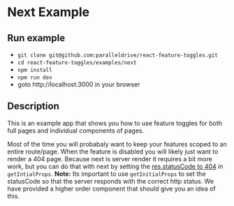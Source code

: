 # Next Example

## Run example

- `git clone git@github.com:paralleldrive/react-feature-toggles.git`
- `cd react-feature-toggles/examples/next`
- `npm install`
- `npm run dev`
- goto http://localhost:3000 in your browser

## Description

This is an example app that shows you how to use feature toggles for both full pages and individual components of pages.

Most of the time you will probabaly want to keep your features scoped to an entire route/page. When the feature is disabled you will likely just want to render a 404 page. Because next is server render it requires a bit more work, but you can do that with next by setting the [res.statusCode to 404](https://nextjs.org/docs/#custom-error-handling) in `getIntialProps`. __Note:__ Its important to use `getInitialProps` to set the statusCode so that the server responds with the correct http status. We have provided a higher order component that should give you an idea of this.
